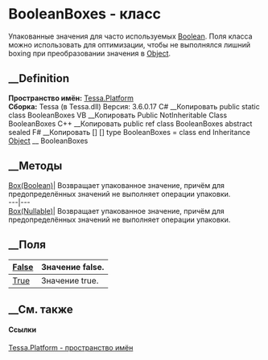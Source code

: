 # BooleanBoxes - класс
Упакованные значения для часто используемых
[Boolean](https://learn.microsoft.com/dotnet/api/system.boolean). Поля класса
можно использовать для оптимизации, чтобы не выполнялся лишний boxing при
преобразовании значения в
[Object](https://learn.microsoft.com/dotnet/api/system.object).
## __Definition
 **Пространство имён:** [Tessa.Platform](N_Tessa_Platform.htm)  
 **Сборка:** Tessa (в Tessa.dll) Версия: 3.6.0.17
C# __Копировать
     public static class BooleanBoxes
VB __Копировать
     Public NotInheritable Class BooleanBoxes
C++ __Копировать
     public ref class BooleanBoxes abstract sealed
F# __Копировать
     [<AbstractClassAttribute>]
    [<SealedAttribute>]
    type BooleanBoxes = class end
Inheritance
    [Object](https://learn.microsoft.com/dotnet/api/system.object) __ BooleanBoxes
##  __Методы
[Box(Boolean)](M_Tessa_Platform_BooleanBoxes_Box.htm)|  Возвращает упакованное
значение, причём для предопределённых значений не выполняет операции упаковки.  
---|---  
[Box(Nullable<Boolean>)](M_Tessa_Platform_BooleanBoxes_Box_1.htm)|  Возвращает
упакованное значение, причём для предопределённых значений не выполняет
операции упаковки.  
## __Поля
[False](F_Tessa_Platform_BooleanBoxes_False.htm)|  Значение false.  
---|---  
[True](F_Tessa_Platform_BooleanBoxes_True.htm)|  Значение true.  
## __См. также
#### Ссылки
[Tessa.Platform - пространство имён](N_Tessa_Platform.htm)
